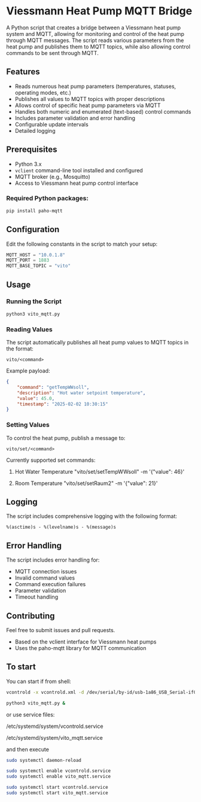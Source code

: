 
# Viessmann Heat Pump MQTT Bridge

A Python script that creates a bridge between a Viessmann heat pump system and MQTT, allowing for monitoring and control of the heat pump through MQTT messages. The script reads various parameters from the heat pump and publishes them to MQTT topics, while also allowing control commands to be sent through MQTT.

## Features

- Reads numerous heat pump parameters (temperatures, statuses, operating modes, etc.)
- Publishes all values to MQTT topics with proper descriptions
- Allows control of specific heat pump parameters via MQTT
- Handles both numeric and enumerated (text-based) control commands
- Includes parameter validation and error handling
- Configurable update intervals
- Detailed logging

## Prerequisites

- Python 3.x
- `vclient` command-line tool installed and configured
- MQTT broker (e.g., Mosquitto)
- Access to Viessmann heat pump control interface

### Required Python packages:

```bash
pip install paho-mqtt
```

## Configuration

Edit the following constants in the script to match your setup:

```python
MQTT_HOST = "10.0.1.8"
MQTT_PORT = 1883
MQTT_BASE_TOPIC = "vito"
```

## Usage

### Running the Script

```bash
python3 vito_mqtt.py
```

### Reading Values

The script automatically publishes all heat pump values to MQTT topics in the format:
```
vito/<command>
```

Example payload:
```json
{
    "command": "getTempWWsoll",
    "description": "Hot water setpoint temperature",
    "value": 45.0,
    "timestamp": "2025-02-02 10:30:15"
}
```

### Setting Values

To control the heat pump, publish a message to:
```
vito/set/<command>
```

Currently supported set commands:

1. Hot Water Temperature
"vito/set/setTempWWsoll" -m '{"value": 46}'

2. Room Temperature
"vito/set/setRaum2" -m '{"value": 21}'

## Logging

The script includes comprehensive logging with the following format:
```
%(asctime)s - %(levelname)s - %(message)s
```

## Error Handling

The script includes error handling for:
- MQTT connection issues
- Invalid command values
- Command execution failures
- Parameter validation
- Timeout handling

## Contributing

Feel free to submit issues and pull requests.

- Based on the vclient interface for Viessmann heat pumps
- Uses the paho-mqtt library for MQTT communication

## To start

You can start if from shell:

```bash
vcontrold -x vcontrold.xml -d /dev/serial/by-id/usb-1a86_USB_Serial-if00-port0

python3 vito_mqtt.py &
```

or use service files:

/etc/systemd/system/vcontrold.service

/etc/systemd/system/vito_mqtt.service


and then execute

```bash
sudo systemctl daemon-reload

sudo systemctl enable vcontrold.service
sudo systemctl enable vito_mqtt.service

sudo systemctl start vcontrold.service
sudo systemctl start vito_mqtt.service
```



